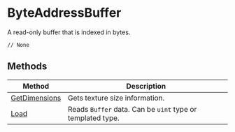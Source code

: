 # ByteAddressBuffer

A read-only buffer that is indexed in bytes.

```HLSL
// None
```

## Methods

| Method | Description |
| - | - |
| [GetDimensions](hlsl-method-getDimensions.md) | Gets texture size information. |
| [Load](hlsl-method-load_buffer.md) | Reads `Buffer` data.  Can be `uint` type or templated type. |